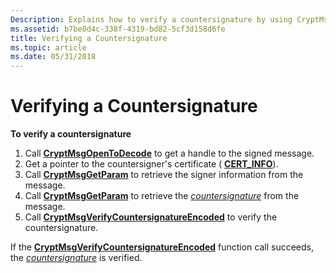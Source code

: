 ```yaml
---
Description: Explains how to verify a countersignature by using CryptMsgVerifyCountersignatureEncoded.
ms.assetid: b7be0d4c-338f-4319-bd82-5cf3d158d6fe
title: Verifying a Countersignature
ms.topic: article
ms.date: 05/31/2018
---
```


# Verifying a Countersignature

**To verify a countersignature**

1.  Call [**CryptMsgOpenToDecode**](/windows/desktop/api/Wincrypt/nf-wincrypt-cryptmsgopentodecode) to get a handle to the signed message.
2.  Get a pointer to the countersigner's certificate ( [**CERT\_INFO**](/windows/desktop/api/Wincrypt/ns-wincrypt-cert_info)).
3.  Call [**CryptMsgGetParam**](/windows/desktop/api/Wincrypt/nf-wincrypt-cryptmsggetparam) to retrieve the signer information from the message.
4.  Call [**CryptMsgGetParam**](/windows/desktop/api/Wincrypt/nf-wincrypt-cryptmsggetparam) to retrieve the [*countersignature*](https://msdn.microsoft.com/en-us/library/ms721572(v=VS.85).aspx) from the message.
5.  Call [**CryptMsgVerifyCountersignatureEncoded**](/windows/desktop/api/Wincrypt/nf-wincrypt-cryptmsgverifycountersignatureencoded) to verify the countersignature.

If the [**CryptMsgVerifyCountersignatureEncoded**](/windows/desktop/api/Wincrypt/nf-wincrypt-cryptmsgverifycountersignatureencoded) function call succeeds, the [*countersignature*](https://msdn.microsoft.com/en-us/library/ms721572(v=VS.85).aspx) is verified.

 

 



